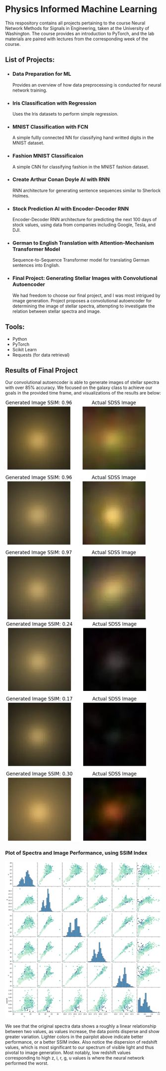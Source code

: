 # Physics Informed Machine Learning
This respository contains all projects pertaining to the course Neural Network Methods for Signals in Engineering, taken at the University of Washington. The course provides an introduction to PyTorch, and the lab materials are paired with lectures from the corresponding week of the course.

## List of Projects:
- ### Data Preparation for ML
  Provides an overview of how data preprocessing is conducted for neural network training.
- ### Iris Classification with Regression
  Uses the Iris datasets to perform simple regression.
- ### MNIST Classification with FCN
  A simple fullly connected NN for classifying hand writted digits in the MNIST dataset.
- ### Fashion MNIST Classificaion
  A simple CNN for classifying fashion in the MNIST fashion dataset.
- ### Create Arthur Conan Doyle AI with RNN
  RNN architecture for generating sentence sequences similar to Sherlock Holmes.
- ### Stock Prediction AI with Encoder-Decoder RNN
  Encoder-Decoder RNN architecture for predicting the next 100 days of stock values, using data from companies including Google, Tesla, and DJI.
- ### German to English Translation with Attention-Mechanism Transformer Model
  Sequence-to-Sequence Transformer model for translating German sentences into English.
- ### Final Project: Generating Stellar Images with Convolutional Autoencoder
  We had freedom to choose our final project, and I was most intrigued by image generation. Project proposes a convolutional autoencoder for determining the image of stellar spectra, attempting to investigate the relation between stellar spectra and image.

## Tools:
  - Python
  - PyTorch
  - Scikit Learn
  - Requests (for data retrieval)

## Results of Final Project
Our convolutional autoencoder is able to generate images of stellar spectra with over 85% accuracy. We focused on the galaxy class to achieve our goals in the provided time frame, and visualizations of the results are below:

![Best image predictions of convolutional autoencoder](https://github.com/mmlegate/Physics-Informed-ML/blob/main/auto_cnn_best.webp?raw=true)  ![Worst image predictions of convolutional autoencoder](https://github.com/mmlegate/Physics-Informed-ML/blob/main/auto_cnn_worst.webp?raw=true)

### Plot of Spectra and Image Performance, using SSIM Index
![Pairplot of spectra data and performance](https://github.com/mmlegate/Physics-Informed-ML/blob/main/auto_cnn_pairplot.webp?raw=true)

We see that the original spectra data shows a roughly a linear relationship between two values, as values increase, the data points disperse and show greater variation. Lighter colors in the pairplot above indicate better performance, or a better SSIM index. Also notice the dispersion of redshift values, which is most significant to our spectrum of visible light and thus pivotal to image generation. Most notably, low redshift values corresponding to high z, i, r, g, u values is where the neural network performed the worst. 

